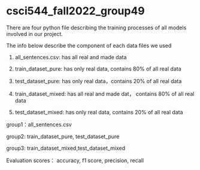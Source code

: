 # csci544_fall2022_group49

There are four python file describing the training processes of all models involved in our project.

The info below describe the component of each data files we used

1. all_sentences.csv: has all real and made data

2. train_dataset_pure: has only real data, contains 80% of all real data

3. test_dataset_pure: has only real data，contains 20% of all real data

4. train_dataset_mixed: has all real and made dat， contains 80% of all real data

5. test_dataset_mixed:  has only real data, contains 20% of all real data 


group1：all_sentences.csv 

group2: train_dataset_pure, test_dataset_pure

group3: train_dataset_mixed,test_dataset_mixed

Evaluation scores： accuracy, f1 score, precision, recall
